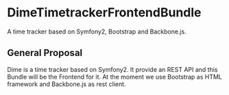 # DimeTimetrackerFrontendBundle

A time tracker based on Symfony2, Bootstrap and Backbone.js.

## General Proposal

Dime is a time tracker based on Symfony2. It provide an REST API and this Bundle will be the Frontend for it. At the moment we use Bootstrap as HTML framework and 
Backbone.js as rest client.


